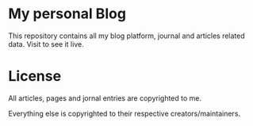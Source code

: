 # My personal Blog

This repository contains all my blog platform, journal and articles related data. Visit [](josepostiga.com) to see it live.

# License

All articles, pages and jornal entries are copyrighted to me.

Everything else is copyrighted to their respective creators/maintainers.